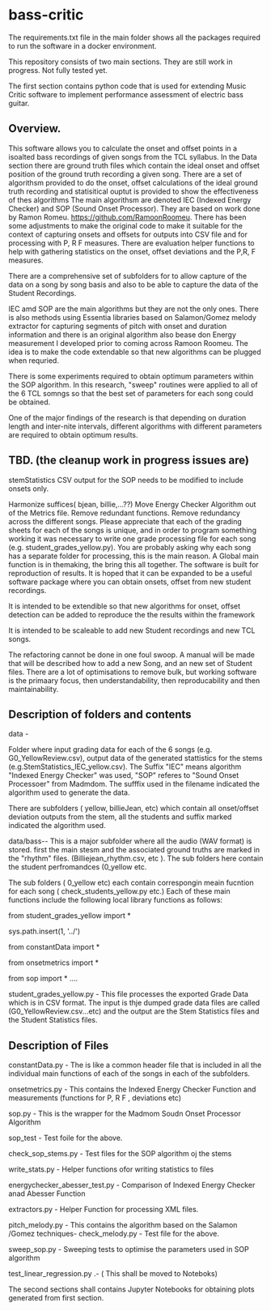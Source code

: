 # bass-critic

The requirements.txt file in the main folder shows all the packages required to run the software in a docker environment.

This repository consists of two main sections. They are still work in progress. Not fully tested yet.

The first section contains python code that is used for extending Music Critic software to implement performance assessment of electric bass guitar.


## Overview.
This software allows you to calculate the onset and offset points in a isoalted bass recordings of given songs from the TCL syllabus.
In the Data section there are ground truth files which contain the ideal onset and offset position of the ground truth recording  a given song.
There are a set of algorithsm provided to do the onset, offset calculations of the ideal ground truth recording and statisitical ouptut is provided to show 
the effectiveness of thes algorithms The main algorithsm are denoted IEC (Indexed Energy Checker) and SOP (Sound Onset Processor).
They are based on work done by Ramon Romeu. https://github.com/RamoonRoomeu. There has been some adjustments to make the original code to make it suitable for the context of capturing onsets and offsets for outputs into CSV file and for processing with P, R F measures.
There are evaluation helper functions to help with gathering statistics on the onset, offset deviations and the P,R, F measures.

There are a comprehensive set of subfolders for to allow capture of the data on a song by song basis and also to be able to capture the data of the Student Recordings.

IEC amd SOP are the main algorithms but  they are not the only ones. There is also methods using Essentia libraries based on Salamon/Gomez melody extractor for capturing segments of pitch with onset and duration information and there is an original algorithm also bease don Energy measurement I developed prior to coming across Ramoon Roomeu. 
The idea is to make the code extendable so that new algorithms can be plugged when requried.

There is some experiments required to obtain optimum parameters within the SOP algorithm. In this research, "sweep" routines were applied to all of the 6 TCL somngs so that the best set of parameters for each song could be obtained.

One of the major findings of the  research is that depending on duration length and inter-nite intervals, different algorithms with different parameters are required to obtain optimum results.


## TBD. (the cleanup work in progress issues are)

stemStatistics CSV output for the SOP needs to be modified to include onsets only.

Harmonize suffices( bjean, billie,...??)
Move Energy Checker Algorithm out of the Metrics file.
Remove redundant functions.
Remove redundancy across the different songs.
Please appreciate that each of the grading sheets for each of the songs is unique, and in order to program something working it was necessary to write one grade processing file for each song (e.g. student_grades_yellow.py). You are probably asking why each song has a separate folder for processing, this is the main reason.
A Global main function is in themaking, the bring this all together.
The software is built for reproduction of results. It is hoped that it can be expanded to be a useful software package where you can obtain onsets, offset from new student recordings.

It is intended to be extendible so that new algorithms for onset, offset detection can be added to reproduce the the results within the framework

It is intended to be scaleable to add new Student recordings and new TCL songs.

The refactoring cannot be done in one foul swoop. A manual will be made that will be described how to add a new Song, and an new set of Student files.
There are a lot of optimisations to remove bulk, but working software is the primaary focus, then understandability, then reproducability and then maintainability.


## Description of folders and contents

data - 

Folder where input grading data for each of the 6 songs (e.g. G0_YellowReview.csv), output data of the generated stattistics for the stems (e.g.StemStatistics_IEC_yellow.csv). The Suffix "IEC" means algorithm "Indexed Energy Checker" was used, "SOP" referes to "Sound Onset Processoer" from Madmdom. The sufffix used in the filename indicated the algorithm used to generate the data.

There are subfolders ( yellow, billieJean, etc) which contain all onset/offset deviation outputs from the stem, all the students and suffix marked indicated the algorithm used.

data/bass-- This is a major subfolder where all the audio (WAV format) is stored. first the main stesm and the associated ground truths are marked in the "rhythm" files. (Billiejean_rhythm.csv, etc ). The sub folders here contain the student perfromandces (0_yellow etc.


The sub folders (  0_yellow etc) each contain correspongin meain fucntion for each song  ( check_students_yellow.py etc.) 
Each of these main functions include the following local library functions as follows:

from student_grades_yellow import *

sys.path.insert(1, '../')

from constantData import *

from onsetmetrics import *

from sop import *
....

student_grades_yellow.py  - This file processes the exported Grade Data which is in CSV format. The input is thje  dumped grade data files are called (G0_YellowReview.csv...etc) and the output are the Stem Statistics files and the Student Statistics files.

## Description of Files

constantData.py  - The is like a common header file that is included in all the individual main functions of each of the songs in each of the subfolders.

onsetmetrics.py - This contains the Indexed Energy Checker Function and measurements (functions for P, R F , deviations etc)

sop.py  - This is the wrapper for the Madmom Soudn Onset Processor Algorithm

sop_test - Test foile for the above.

check_sop_stems.py  - Test files for the SOP algorithm oj the stems

write_stats.py - Helper functions ofor writing statistics to files

energychecker_abesser_test.py - Comparison of Indexed Energy Checker anad Abesser Function

extractors.py   - Helper Function for processing XML files.

pitch_melody.py - This contains the algorithm based on the Salamon /Gomez techniques-
check_melody.py - Test file for the above.

sweep_sop.py - Sweeping tests to optimise the parameters used in SOP algorithm

test_linear_regression.py .- ( This shall be moved to Noteboks)

The second  sections shall contains Jupyter Notebooks for obtaining plots generated from first section.
